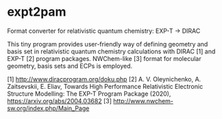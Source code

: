 # expt2pam
Format converter for relativistic quantum chemistry: EXP-T -> DIRAC

This tiny program provides user-friendly way of defining geometry and basis set in relativistic quantum chemistry calculations with DIRAC [1] and EXP-T [2] program packages. NWChem-like [3] format for molecular geometry, basis sets and ECPs is employed.

[1] http://www.diracprogram.org/doku.php
[2] A. V. Oleynichenko, A. Zaitsevskii, E. Eliav, Towards High Performance Relativistic Electronic Structure Modelling: The EXP-T Program Package (2020), https://arxiv.org/abs/2004.03682
[3] http://www.nwchem-sw.org/index.php/Main_Page
